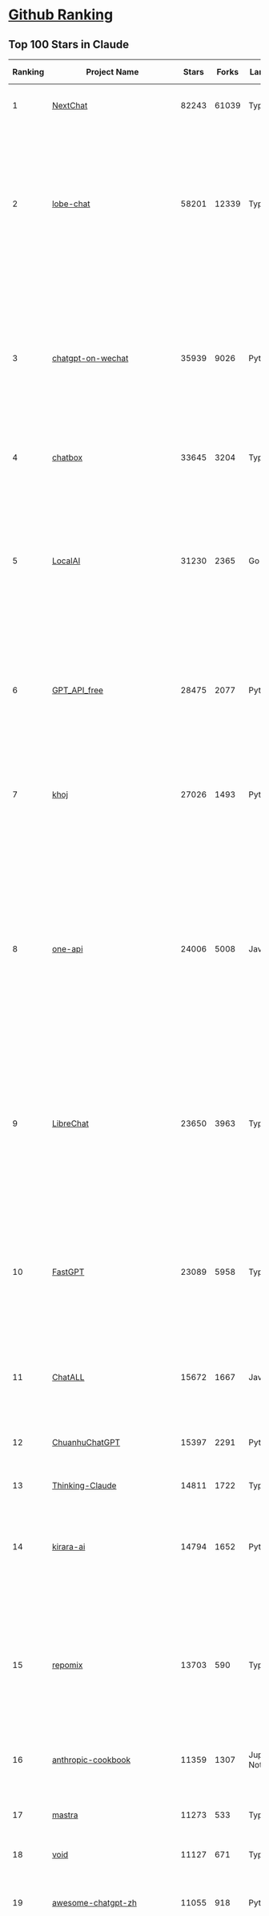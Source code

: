 [Github Ranking](../README.md)
==========

## Top 100 Stars in Claude

| Ranking | Project Name | Stars | Forks | Language | Open Issues | Description | Last Commit |
| ------- | ------------ | ----- | ----- | -------- | ----------- | ----------- | ----------- |
| 1 | [NextChat](https://github.com/ChatGPTNextWeb/NextChat) | 82243 | 61039 | TypeScript | 612 | ✨ Light and Fast AI Assistant. Support: Web \| iOS \| MacOS \| Android \|  Linux \| Windows | 2025-03-24T10:58:25Z |
| 2 | [lobe-chat](https://github.com/lobehub/lobe-chat) | 58201 | 12339 | TypeScript | 632 | 🤯 Lobe Chat - an open-source, modern-design AI chat framework. Supports Multi AI Providers( OpenAI / Claude 3 / Gemini / Ollama / DeepSeek / Qwen), Knowledge Base (file upload / knowledge management / RAG ), Multi-Modals (Plugins/Artifacts) and Thinking. One-click FREE deployment of your private ChatGPT/ Claude / DeepSeek application. | 2025-03-26T02:43:20Z |
| 3 | [chatgpt-on-wechat](https://github.com/zhayujie/chatgpt-on-wechat) | 35939 | 9026 | Python | 280 | 基于大模型搭建的聊天机器人，同时支持 微信公众号、企业微信应用、飞书、钉钉 等接入，可选择GPT3.5/GPT-4o/GPT-o1/ DeepSeek/Claude/文心一言/讯飞星火/通义千问/ Gemini/GLM-4/Claude/Kimi/LinkAI，能处理文本、语音和图片，访问操作系统和互联网，支持基于自有知识库进行定制企业智能客服。 | 2025-02-05T04:27:07Z |
| 4 | [chatbox](https://github.com/chatboxai/chatbox) | 33645 | 3204 | TypeScript | 620 | User-friendly Desktop Client App for AI Models/LLMs (GPT, Claude, Gemini, Ollama...) | 2025-03-20T15:20:56Z |
| 5 | [LocalAI](https://github.com/mudler/LocalAI) | 31230 | 2365 | Go | 417 | :robot: The free, Open Source alternative to OpenAI, Claude and others. Self-hosted and local-first. Drop-in replacement for OpenAI,  running on consumer-grade hardware. No GPU required. Runs gguf, transformers, diffusers and many more models architectures. Features: Generate Text, Audio, Video, Images, Voice Cloning, Distributed, P2P inference | 2025-03-25T09:10:46Z |
| 6 | [GPT_API_free](https://github.com/chatanywhere/GPT_API_free) | 28475 | 2077 | Python | 2 | Free ChatGPT&DeepSeek API Key，免费ChatGPT&DeepSeek API。免费接入DeepSeek API和GPT4 API，支持 gpt \| deepseek \| claude \| gemini \| grok 等排名靠前的常用大模型。 | 2025-03-17T20:29:27Z |
| 7 | [khoj](https://github.com/khoj-ai/khoj) | 27026 | 1493 | Python | 68 | Your AI second brain. Self-hostable. Get answers from the web or your docs. Build custom agents, schedule automations, do deep research. Turn any online or local LLM into your personal, autonomous AI (gpt, claude, gemini, llama, qwen, mistral). Get started - free. | 2025-03-25T08:54:26Z |
| 8 | [one-api](https://github.com/songquanpeng/one-api) | 24006 | 5008 | JavaScript | 815 | LLM API 管理 & 分发系统，支持 OpenAI、Azure、Anthropic Claude、Google Gemini、DeepSeek、字节豆包、ChatGLM、文心一言、讯飞星火、通义千问、360 智脑、腾讯混元等主流模型，统一 API 适配，可用于 key 管理与二次分发。单可执行文件，提供 Docker 镜像，一键部署，开箱即用。LLM API management & key redistribution system, unifying multiple providers under a single API. Single binary, Docker-ready, with an English UI. | 2025-02-21T11:30:22Z |
| 9 | [LibreChat](https://github.com/danny-avila/LibreChat) | 23650 | 3963 | TypeScript | 138 | Enhanced ChatGPT Clone: Features Agents, DeepSeek, Anthropic, AWS, OpenAI, Assistants API, Azure, Groq, o1, GPT-4o, Mistral, OpenRouter, Vertex AI, Gemini, Artifacts, AI model switching, message search, Code Interpreter, langchain, DALL-E-3, OpenAPI Actions, Functions, Secure Multi-User Auth, Presets, open-source for self-hosting. Active project. | 2025-03-25T22:52:29Z |
| 10 | [FastGPT](https://github.com/labring/FastGPT) | 23089 | 5958 | TypeScript | 486 | FastGPT is a knowledge-based platform built on the LLMs, offers a comprehensive suite of out-of-the-box capabilities such as data processing, RAG retrieval, and visual AI workflow orchestration, letting you easily develop and deploy complex question-answering systems without the need for extensive setup or configuration. | 2025-03-26T03:14:30Z |
| 11 | [ChatALL](https://github.com/ai-shifu/ChatALL) | 15672 | 1667 | JavaScript | 220 |  Concurrently chat with ChatGPT, Bing Chat, Bard, Alpaca, Vicuna, Claude, ChatGLM, MOSS, 讯飞星火, 文心一言 and more, discover the best answers | 2025-03-14T16:14:36Z |
| 12 | [ChuanhuChatGPT](https://github.com/GaiZhenbiao/ChuanhuChatGPT) | 15397 | 2291 | Python | 122 | GUI for ChatGPT API and many LLMs. Supports agents, file-based QA, GPT finetuning and query with web search. All with a neat UI. | 2025-03-13T09:36:38Z |
| 13 | [Thinking-Claude](https://github.com/richards199999/Thinking-Claude) | 14811 | 1722 | TypeScript | 1 | Let your Claude able to think | 2025-03-10T04:02:46Z |
| 14 | [kirara-ai](https://github.com/lss233/kirara-ai) | 14794 | 1652 | Python | 282 | 🤖 可 DIY 的 多模态 AI 聊天机器人 \| 🚀 快速接入 微信、 QQ、Telegram、等聊天平台 \| 🦈支持DeepSeek、Grok、Claude、Ollama、Gemini、OpenAI \| 工作流系统、网页搜索、AI画图、人设调教、虚拟女仆、语音对话 \|  | 2025-03-24T15:53:18Z |
| 15 | [repomix](https://github.com/yamadashy/repomix) | 13703 | 590 | TypeScript | 59 | 📦 Repomix (formerly Repopack) is a powerful tool that packs your entire repository into a single, AI-friendly file. Perfect for when you need to feed your codebase to Large Language Models (LLMs) or other AI tools like Claude, ChatGPT, DeepSeek, Perplexity, Gemini, Gemma, Llama, Grok, and more. | 2025-03-25T19:31:59Z |
| 16 | [anthropic-cookbook](https://github.com/anthropics/anthropic-cookbook) | 11359 | 1307 | Jupyter Notebook | 26 | A collection of notebooks/recipes showcasing some fun and effective ways of using Claude. | 2025-03-07T17:43:37Z |
| 17 | [mastra](https://github.com/mastra-ai/mastra) | 11273 | 533 | TypeScript | 67 | The TypeScript AI agent framework. ⚡ Assistants, RAG, observability. Supports any LLM: GPT-4, Claude, Gemini, Llama. | 2025-03-26T01:22:36Z |
| 18 | [void](https://github.com/voideditor/void) | 11127 | 671 | TypeScript | 61 | None | 2025-03-26T03:11:38Z |
| 19 | [awesome-chatgpt-zh](https://github.com/EmbraceAGI/awesome-chatgpt-zh) | 11055 | 918 | Python | 0 | ChatGPT 中文指南🔥，ChatGPT 中文调教指南，指令指南，应用开发指南，精选资源清单，更好的使用 chatGPT 让你的生产力 up up up! 🚀 | 2024-11-05T10:24:21Z |
| 20 | [claude-engineer](https://github.com/Doriandarko/claude-engineer) | 10937 | 1158 | Python | 10 | Claude Engineer is an interactive command-line interface (CLI) that leverages the power of Anthropic's Claude-3.5-Sonnet model to assist with software development tasks.This framework enables Claude to generate and manage its own tools, continuously expanding its capabilities through conversation. Available both as a CLI and a modern web interface | 2024-12-12T22:08:15Z |
| 21 | [LangBot](https://github.com/RockChinQ/LangBot) | 9954 | 736 | Python | 98 | 😎简单易用、🧩丰富生态 - 大模型原生即时通信机器人平台 \| 适配 QQ / 微信（企业微信、个人微信）/ 飞书 / 钉钉 / Discord / Telegram 等平台 \| 支持 ChatGPT、DeepSeek、Dify、Claude、Gemini、xAI Grok、Ollama、LM Studio、阿里云百炼、火山方舟、SiliconFlow、Qwen、Moonshot、ChatGLM、SillyTraven、MCP 等 LLM 的机器人 / Agent \| LLM-based instant messaging bots platform, supports Discord, Telegram, WeChat, Lark, DingTalk, QQ | 2025-03-26T03:11:56Z |
| 22 | [coai](https://github.com/coaidev/coai) | 8113 | 1090 | TypeScript | 19 | 🚀 Next Generation AI One-Stop Internationalization Solution. 🚀 下一代 AI 一站式 B/C 端解决方案，支持 OpenAI，Midjourney，Claude，讯飞星火，Stable Diffusion，DALL·E，ChatGLM，通义千问，腾讯混元，360 智脑，百川 AI，火山方舟，新必应，Gemini，Moonshot 等模型，支持对话分享，自定义预设，云端同步，模型市场，支持弹性计费和订阅计划模式，支持图片解析，支持联网搜索，支持模型缓存，丰富美观的后台管理与仪表盘数据统计。 | 2025-03-24T17:56:38Z |
| 23 | [Noi](https://github.com/lencx/Noi) | 7296 | 547 | JavaScript | 144 | 🚀 Power Your World with AI - Explore, Extend, Empower. | 2025-03-16T05:32:26Z |
| 24 | [Upsonic](https://github.com/Upsonic/Upsonic) | 7104 | 671 | Python | 38 | The most reliable AI agent framework that supports MCP. | 2025-03-26T02:23:37Z |
| 25 | [claude-code](https://github.com/anthropics/claude-code) | 6825 | 344 | Shell | 218 | Claude Code is an agentic coding tool that lives in your terminal, understands your codebase, and helps you code faster by executing routine tasks, explaining complex code, and handling git workflows - all through natural language commands. | 2025-03-11T23:39:42Z |
| 26 | [opencommit](https://github.com/di-sukharev/opencommit) | 6536 | 348 | JavaScript | 144 | GPT wrapper for git — generate commit messages with an LLM in 1 sec — works best with Claude 3.5 — supports local models too | 2025-03-17T08:40:01Z |
| 27 | [BlackFriday-GPTs-Prompts](https://github.com/friuns2/BlackFriday-GPTs-Prompts) | 6464 | 1002 | None | 83 | List of free GPTs that doesn't require plus subscription  | 2024-11-08T11:03:14Z |
| 28 | [new-api](https://github.com/Calcium-Ion/new-api) | 6163 | 1237 | Go | 136 | AI模型接口管理与分发系统，支持将多种大模型转为统一格式调用，支持OpenAI、Claude等格式，可供个人或者企业内部管理与分发渠道使用，本项目基于One API二次开发。🍥 The next-generation LLM gateway and AI asset management system supports multiple languages. | 2025-03-20T15:22:20Z |
| 29 | [aichat](https://github.com/sigoden/aichat) | 6154 | 397 | Rust | 0 | All-in-one LLM CLI tool featuring Shell Assistant, Chat-REPL, RAG, AI Tools & Agents, with access to OpenAI, Claude, Gemini, Ollama, Groq, and more. | 2025-03-26T00:34:00Z |
| 30 | [promptfoo](https://github.com/promptfoo/promptfoo) | 5975 | 488 | TypeScript | 148 | Test your prompts, agents, and RAGs. Red teaming, pentesting, and vulnerability scanning for LLMs. Compare performance of GPT, Claude, Gemini, Llama, and more. Simple declarative configs with command line and CI/CD integration. | 2025-03-25T23:32:06Z |
| 31 | [llamacoder](https://github.com/Nutlope/llamacoder) | 5724 | 1243 | TypeScript | 37 | Open source Claude Artifacts – built with Llama 3.1 405B | 2025-01-22T11:28:23Z |
| 32 | [code2prompt](https://github.com/mufeedvh/code2prompt) | 5158 | 297 | Rust | 7 | A CLI tool to convert your codebase into a single LLM prompt with source tree, prompt templating, and token counting. | 2025-03-26T03:36:37Z |
| 33 | [fragments](https://github.com/e2b-dev/fragments) | 5092 | 659 | TypeScript | 9 | Open-source Next.js template for building apps that are fully generated by AI. By E2B. | 2025-03-24T23:14:05Z |
| 34 | [opencompass](https://github.com/open-compass/opencompass) | 5029 | 527 | Python | 284 | OpenCompass is an LLM evaluation platform, supporting a wide range of models (Llama3, Mistral, InternLM2,GPT-4,LLaMa2, Qwen,GLM, Claude, etc) over 100+ datasets. | 2025-03-25T09:57:11Z |
| 35 | [deepclaude](https://github.com/getAsterisk/deepclaude) | 4902 | 382 | Rust | 45 | A high-performance LLM inference API and Chat UI that integrates DeepSeek R1's CoT reasoning traces with Anthropic Claude models. | 2025-02-04T22:55:51Z |
| 36 | [deep-searcher](https://github.com/zilliztech/deep-searcher) | 4852 | 471 | Python | 16 | Open Source Deep Research Alternative to Reason and Search on Private Data. Written in Python. | 2025-03-25T09:26:11Z |
| 37 | [GodMode](https://github.com/smol-ai/GodMode) | 4251 | 335 | TypeScript | 50 | AI Chat Browser: Fast, Full webapp access to ChatGPT / Claude / Bard / Bing / Llama2! I use this 20 times a day. | 2024-07-29T00:31:03Z |
| 38 | [maestro](https://github.com/Doriandarko/maestro) | 4225 | 657 | Python | 33 | A framework for Claude Opus to intelligently orchestrate subagents. | 2024-07-01T06:49:15Z |
| 39 | [bot-on-anything](https://github.com/zhayujie/bot-on-anything) | 4043 | 926 | Python | 262 | A large model-based chatbot builder that can quickly integrate AI models (including ChatGPT, Claude, Gemini) into various software applications (such as Telegram, Gmail, Slack, and websites). | 2025-01-03T14:13:51Z |
| 40 | [obsidian-smart-connections](https://github.com/brianpetro/obsidian-smart-connections) | 3450 | 201 | JavaScript | 341 | Chat with your notes & see links to related content with AI embeddings. Use local models or 100+ via APIs like Claude, Gemini, ChatGPT & Llama 3 | 2025-03-25T13:53:18Z |
| 41 | [casibase](https://github.com/casibase/casibase) | 3369 | 398 | Go | 34 | ⚡️Open-source enterprise-level AI knowledge base and Manus-like agent management platform with admin UI, user management and Single-Sign-On⚡️, supports ChatGPT, Claude, DeepSeek R1, Llama, Ollama, HuggingFace, etc., chat bot demo: https://ai.casibase.com, admin UI demo: https://ai-admin.casibase.com | 2025-03-24T15:09:08Z |
| 42 | [every-chatgpt-gui](https://github.com/billmei/every-chatgpt-gui) | 3287 | 237 | None | 5 | Every front-end GUI client for ChatGPT, Claude, and other LLMs | 2025-03-11T23:29:34Z |
| 43 | [Awesome-ChatGPT-prompts-ZH_CN](https://github.com/L1Xu4n/Awesome-ChatGPT-prompts-ZH_CN) | 2983 | 165 | None | 12 | 如何将ChatGPT调教成一只猫娘 | 2023-07-18T15:57:44Z |
| 44 | [codecompanion.nvim](https://github.com/olimorris/codecompanion.nvim) | 2908 | 175 | Lua | 1 | ✨ AI-powered coding, seamlessly in Neovim | 2025-03-26T00:36:02Z |
| 45 | [aide](https://github.com/nicepkg/aide) | 2546 | 177 | TypeScript | 31 | Conquer Any Code in VSCode: One-Click Comments, Conversions, UI-to-Code, and AI Batch Processing of Files! 在 VSCode 中征服任何代码：一键注释、转换、UI 图生成代码、AI 批量处理文件！💪 | 2025-03-08T03:13:34Z |
| 46 | [poe-api](https://github.com/ading2210/poe-api) | 2502 | 316 | Python | 39 | [UNMAINTAINED] A reverse engineered Python API wrapper for Quora's Poe, which provides free access to ChatGPT, GPT-4, and Claude. | 2023-09-18T04:56:52Z |
| 47 | [free-llm-api-resources](https://github.com/cheahjs/free-llm-api-resources) | 2376 | 212 | Python | 2 | A list of free LLM inference resources accessible via API. | 2025-03-25T08:59:05Z |
| 48 | [DeepClaude](https://github.com/ErlichLiu/DeepClaude) | 2327 | 468 | Python | 23 | Unleash Next-Level AI! 🚀  💻 Code Generation: DeepSeek r1 + Claude 3.7 Sonnet - Unparalleled Performance! 📝 Content Creation: DeepSeek r1 + Gemini 2.0 - Superior Quality! 🔌 OpenAI-Compatible. 🌊 Streaming & Non-Streaming Support.  ✨ Experience the Future of AI – Today! Click to Try Now! ✨ | 2025-03-22T13:42:00Z |
| 49 | [griptape](https://github.com/griptape-ai/griptape) | 2235 | 190 | Python | 58 | Modular Python framework for AI agents and workflows with chain-of-thought reasoning, tools, and memory.  | 2025-03-25T17:32:04Z |
| 50 | [awesome-claude-prompts](https://github.com/langgptai/awesome-claude-prompts) | 2214 | 212 | None | 0 | This repo includes Claude prompt curation to use Claude better. | 2025-03-01T00:29:09Z |
| 51 | [claude-coder](https://github.com/kodu-ai/claude-coder) | 2101 | 124 | TypeScript | 15 | Kodu is an autonomous coding agent that lives in your IDE. It is a VSCode extension that can help you build your dream project step by step by leveraging the latest technologies in automated coding agents  | 2025-03-17T09:31:18Z |
| 52 | [elia](https://github.com/darrenburns/elia) | 2080 | 130 | Python | 12 | A snappy, keyboard-centric terminal user interface for interacting with large language models. Chat with ChatGPT, Claude, Llama 3, Phi 3, Mistral, Gemma and more. | 2024-10-10T19:12:52Z |
| 53 | [VLMEvalKit](https://github.com/open-compass/VLMEvalKit) | 2075 | 305 | Python | 82 | Open-source evaluation toolkit of large multi-modality models (LMMs), support 220+ LMMs, 80+ benchmarks | 2025-03-25T05:52:49Z |
| 54 | [fastmcp](https://github.com/jlowin/fastmcp) | 1824 | 91 | Python | 24 | The fast, Pythonic way to build Model Context Protocol servers 🚀  | 2025-03-22T22:00:49Z |
| 55 | [ruby_llm](https://github.com/crmne/ruby_llm) | 1811 | 64 | Ruby | 19 | A delightful Ruby way to work with AI. No configuration madness, no complex callbacks, no handler hell – just beautiful, expressive Ruby code. | 2025-03-25T17:58:19Z |
| 56 | [firecrawl-mcp-server](https://github.com/mendableai/firecrawl-mcp-server) | 1799 | 157 | JavaScript | 11 | Official Firecrawl MCP Server - Adds powerful web scraping to Cursor, Claude and any other LLM clients. | 2025-03-25T06:25:59Z |
| 57 | [dialoqbase](https://github.com/n4ze3m/dialoqbase) | 1742 | 274 | TypeScript | 39 | Create chatbots with ease | 2024-10-15T14:24:20Z |
| 58 | [tokencost](https://github.com/AgentOps-AI/tokencost) | 1609 | 72 | Python | 13 | Easy token price estimates for 400+ LLMs. TokenOps. | 2025-03-25T19:19:26Z |
| 59 | [Thinking_in_Java_MindMapping](https://github.com/LjyYano/Thinking_in_Java_MindMapping) | 1596 | 461 | None | 0 | 编程笔记、观影指南、读书笔记、生活感悟、Switch 游戏 | 2025-01-27T03:29:42Z |
| 60 | [mcp-playwright](https://github.com/executeautomation/mcp-playwright) | 1592 | 135 | TypeScript | 8 | Playwright Model Context Protocol Server - Tool to automate Browsers and APIs in Claude Desktop, Cline, Cursor IDE and More 🔌 | 2025-03-23T18:10:47Z |
| 61 | [GalTransl](https://github.com/GalTransl/GalTransl) | 1442 | 93 | Python | 29 | 支持GPT-4/Claude/Deepseek/Sakura等大语言模型的Galgame自动化翻译解决方案  Automated translation solution for visual novels supporting GPT-4/Claude/Deepseek/Sakura | 2025-03-22T04:50:15Z |
| 62 | [papersgpt-for-zotero](https://github.com/papersgpt/papersgpt-for-zotero) | 1427 | 46 | JavaScript | 36 | Zotero chat PDF with AI, DeepSeek, GPT 4.5, ChatGPT, Claude, Gemini | 2025-03-26T02:05:15Z |
| 63 | [AIChatWeb](https://github.com/Nanjiren01/AIChatWeb) | 1423 | 397 | TypeScript | 20 | 在ChatGPT-Next-Web的基础上，增加注册登录，额度限制，邀请，敏感词，支付，基于docker一键部署。提供后台管理系统，可配置标题、欢迎词、额度不足提醒、公告 | 2024-07-19T07:23:42Z |
| 64 | [ax](https://github.com/ax-llm/ax) | 1357 | 100 | TypeScript | 10 | The "official" unofficial DSPy framework. Build LLM powered agents and other workflows, based on the Stanford DSP paper. | 2025-03-24T21:41:34Z |
| 65 | [claude-to-chatgpt](https://github.com/jtsang4/claude-to-chatgpt) | 1283 | 151 | Python | 10 | This project converts the API of Anthropic's Claude model to the OpenAI Chat API format. | 2024-08-18T08:35:25Z |
| 66 | [Agently](https://github.com/AgentEra/Agently) | 1276 | 144 | Python | 26 | [GenAI Application Development Framework]  🚀 Build GenAI application quick and easy 💬 Easy to interact with GenAI agent in code using structure data and chained-calls syntax 🧩 Use Agently Workflow to manage complex GenAI working logic 🔀 Switch to any model without rewrite application code | 2025-03-25T07:43:59Z |
| 67 | [PandoraHelper](https://github.com/nianhua99/PandoraHelper) | 1265 | 173 | TypeScript | 6 | 使用 PandoraHelper 轻松和你的小伙伴共享 ChatGPT Plus/Claude Pro 服务！ | 2025-02-24T09:10:11Z |
| 68 | [ChatChat](https://github.com/okisdev/ChatChat) | 1245 | 216 | TypeScript | 3 | Chat Chat, your own unified chat and search to AI platform, with a simple and easy to use interface. | 2025-03-25T23:05:36Z |
| 69 | [modelfusion](https://github.com/vercel/modelfusion) | 1244 | 88 | TypeScript | 33 | The TypeScript library for building AI applications. | 2024-07-19T15:17:19Z |
| 70 | [spacy-llm](https://github.com/explosion/spacy-llm) | 1217 | 95 | Python | 37 | 🦙 Integrating LLMs into structured NLP pipelines | 2025-01-08T22:26:19Z |
| 71 | [aws-genai-llm-chatbot](https://github.com/aws-samples/aws-genai-llm-chatbot) | 1204 | 368 | TypeScript | 22 | A modular and comprehensive solution to deploy a Multi-LLM and Multi-RAG powered chatbot (Amazon Bedrock, Anthropic, HuggingFace, OpenAI, Meta, AI21, Cohere, Mistral) using AWS CDK on AWS | 2025-03-25T14:53:11Z |
| 72 | [sage](https://github.com/Storia-AI/sage) | 1203 | 106 | Python | 23 | Chat with any codebase in under two minutes \| Fully local or via third-party APIs | 2024-11-11T04:49:34Z |
| 73 | [claude-prompt-generator](https://github.com/aws-samples/claude-prompt-generator) | 1197 | 110 | Python | 1 | None | 2024-10-10T21:34:35Z |
| 74 | [prism](https://github.com/prism-php/prism) | 1171 | 86 | PHP | 15 | A unified interface for working with LLMs in Laravel | 2025-03-24T19:05:38Z |
| 75 | [AISuperDomain](https://github.com/win4r/AISuperDomain) | 1161 | 211 | C# | 34 | Aila(AI超元域): The premier AI integration tool for Windows, macOS, and Android. Ask once, get answers from 10+ AIs like ChatGPT, Gemini, Claude3, Copilot, Poe, perplexity and more. Features customizable AI and prompts. | 2025-03-05T00:15:34Z |
| 76 | [gp.nvim](https://github.com/Robitx/gp.nvim) | 1097 | 93 | Lua | 41 | Gp.nvim (GPT prompt) Neovim AI plugin: ChatGPT sessions & Instructable text/code operations & Speech to text [OpenAI, Ollama, Anthropic, ..] | 2024-09-23T12:32:50Z |
| 77 | [bedrock-claude-chat](https://github.com/aws-samples/bedrock-claude-chat) | 1069 | 395 | TypeScript | 111 | AWS-native chatbot using Bedrock + Claude (+Nova and Mistral) | 2025-03-26T03:16:12Z |
| 78 | [poe-api-wrapper](https://github.com/snowby666/poe-api-wrapper) | 1065 | 139 | Python | 27 | 👾 A Python API wrapper for Poe.com. With this, you will have free access to GPT-4, Claude, Llama, Gemini, Mistral and more! 🚀 | 2025-03-07T20:07:31Z |
| 79 | [LLM-Prompt-Library](https://github.com/abilzerian/LLM-Prompt-Library) | 1053 | 112 | Python | 0 | My personal prompt library for various LLMs + scripts & tools. Suitable for models from Deepseek, OpenAI, Claude, Meta, Mistral, Google, Grok, and others. | 2025-03-18T17:04:23Z |
| 80 | [ClaudeDesktopCommander](https://github.com/wonderwhy-er/ClaudeDesktopCommander) | 1036 | 108 | TypeScript | 13 | This is MCP server for Claude that gives it terminal control, file system search and diff file editing capabilities | 2025-03-25T20:20:53Z |
| 81 | [APIPark](https://github.com/APIParkLab/APIPark) | 1025 | 144 | TypeScript | 68 | 🦄云原生、超高性能 AI&API网关，LLM API 管理、分发系统、开放平台，支持所有AI API，不限于OpenAI、Azure、Anthropic Claude、Google Gemini、DeepSeek、字节豆包、ChatGLM、文心一言、讯飞星火、通义千问、360 智脑、腾讯混元等主流模型，统一 API 请求和返回，API申请与审批，调用统计、负载均衡、多模型灾备。一键部署，开箱即用。Cloud native, ultra-high performance AI&API gateway, LLM API management, distribution system, open platform, supporting all AI APIs. | 2025-03-19T08:24:59Z |
| 82 | [chatgpt-shell](https://github.com/xenodium/chatgpt-shell) | 1001 | 89 | Emacs Lisp | 39 | A multi-llm Emacs shell (ChatGPT, Claude, DeepSeek, Gemini, Kagi, Ollama, Perplexity) + editing integrations | 2025-03-24T19:51:19Z |
| 83 | [langchat](https://github.com/TyCoding/langchat) | 980 | 198 | Java | 8 | LangChat: Java LLMs/AI Project, Supports Multi AI Providers( Gitee AI/ 智谱清言 / 阿里通义 / 百度千帆 / DeepSeek / 抖音豆包 / 零一万物 / 讯飞星火 / OpenAI / Gemini / Ollama / Azure / Claude 等大模型), Java生态下AI大模型产品解决方案，快速构建企业级AI知识库、AI机器人应用 | 2025-02-21T09:41:53Z |
| 84 | [ChatGPT-Telegram-Bot](https://github.com/yym68686/ChatGPT-Telegram-Bot) | 974 | 306 | Python | 9 | TeleChat: 🤖️ an AI chat Telegram bot can Web Search Powered by GPT-3.5/4/4 Turbo/4o, DALL·E 3, Groq, Gemini 1.5 Pro/Flash and the official Claude2.1/3/3.5 API using Python on Zeabur, fly.io and Replit. | 2025-03-26T01:45:41Z |
| 85 | [unity-mcp](https://github.com/justinpbarnett/unity-mcp) | 965 | 125 | C# | 17 | A Unity MCP server that allows MCP clients like Claude Desktop or Cursor to perform Unity Editor actions. | 2025-03-24T18:35:08Z |
| 86 | [GenAI_LLM_timeline](https://github.com/hollobit/GenAI_LLM_timeline) | 952 | 59 | None | 4 | ChatGPT, GenerativeAI and LLMs Timeline | 2024-05-19T23:57:02Z |
| 87 | [open-computer-use](https://github.com/e2b-dev/open-computer-use) | 950 | 123 | Python | 5 | AI computer use powered by open source LLMs and E2B Desktop Sandbox | 2025-03-13T07:46:24Z |
| 88 | [RisuAI](https://github.com/kwaroran/RisuAI) | 947 | 164 | TypeScript | 59 | Make your own story. User-friendly software for LLM roleplaying | 2025-03-25T11:46:50Z |
| 89 | [py-gpt](https://github.com/szczyglis-dev/py-gpt) | 933 | 180 | Python | 17 | Desktop AI Assistant powered by o1, o3, GPT-4, GPT-4 Vision, Gemini, Claude, Llama 3, DeepSeek, Bielik, DALL-E,  chat, vision, voice control, image generation and analysis, agents, command execution, file upload/download, speech synthesis and recognition, access to Web, memory, presets, assistants, plugins, and more. Linux, Windows, Mac | 2025-03-06T02:28:15Z |
| 90 | [codemcp](https://github.com/ezyang/codemcp) | 917 | 68 | Python | 22 | Coding assistant MCP for Claude Desktop | 2025-03-26T01:31:41Z |
| 91 | [generative-ai-use-cases-jp](https://github.com/aws-samples/generative-ai-use-cases-jp) | 866 | 206 | TypeScript | 90 | すぐに業務活用できるビジネスユースケース集付きの安全な生成AIアプリ実装 | 2025-03-25T15:20:56Z |
| 92 | [HiveChat](https://github.com/HiveNexus/HiveChat) | 841 | 135 | TypeScript | 19 | An AI chat bot for small and medium-sized teams, supporting models such as Deepseek, Open AI, Claude, and Gemini. 专为中小团队设计的 AI 聊天应用，支持 Deepseek、Open AI、Claude、Gemini 等模型。 | 2025-03-23T09:02:00Z |
| 93 | [AIaW](https://github.com/NitroRCr/AIaW) | 825 | 68 | Vue | 10 | AI as Workspace - A better AI (LLM) client. Full-featured, lightweight. Support multiple workspaces, plugin system, cross-platform, local first + real-time cloud sync, Artifacts, MCP \| 更好的 AI 客户端 | 2025-03-25T14:55:16Z |
| 94 | [Claude-API](https://github.com/KoushikNavuluri/Claude-API) | 815 | 134 | Python | 20 | This project provides an unofficial API for Claude AI, allowing users to access and interact with Claude AI . | 2024-08-17T12:46:18Z |
| 95 | [raycast-g4f](https://github.com/XInTheDark/raycast-g4f) | 803 | 58 | JavaScript | 14 | Raycast extension to use GPT, Claude, Llama, and more... all for FREE! + Full support for custom APIs. | 2025-03-22T05:46:50Z |
| 96 | [IncarnaMind](https://github.com/junruxiong/IncarnaMind) | 792 | 53 | Python | 8 | Connect and chat with your multiple documents (pdf and txt) through GPT 3.5, GPT-4 Turbo, Claude and Local Open-Source LLMs | 2025-02-07T00:23:08Z |
| 97 | [chatgpt-adapter](https://github.com/bincooo/chatgpt-adapter) | 789 | 181 | Go | 18 | 集成了openai-api、coze、deepseek、cursor、windsurf、qodo、blackbox、you、grok、bing  绘画 多款AI的聊天逆向接口适配到 OpenAI API 标准接口服务端。 | 2025-03-23T16:00:12Z |
| 98 | [mac_computer_use](https://github.com/deedy/mac_computer_use) | 773 | 127 | Python | 10 | A fork of Anthropic Computer Use that you can run on Mac computers to give Claude and other AI models autonomous access to your computer. | 2024-12-16T05:21:06Z |
| 99 | [promptmap](https://github.com/utkusen/promptmap) | 758 | 79 | Python | 0 | a prompt injection scanner for custom LLM applications | 2025-03-08T12:01:47Z |
| 100 | [generative_ai_with_langchain](https://github.com/benman1/generative_ai_with_langchain) | 748 | 308 | Jupyter Notebook | 0 | Build large language model (LLM) apps with Python, ChatGPT and other models. This is the companion repository for the book on generative AI with LangChain. | 2025-03-22T15:04:44Z |

